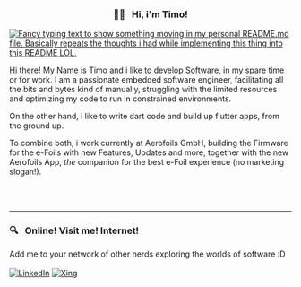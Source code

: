 <p align="center">
  <h3 align="center"> 👋🏼 &nbsp; Hi, i'm Timo! </h3>
</p>

<!-- Typing SVG by DenverCoder1 - https://github.com/DenverCoder1/readme-typing-svg -->
<!-- markdownlint-disable MD033 MD041 -->

<a href="https://git.io/typing-svg"><img src="https://readme-typing-svg.demolab.com?font=Fira+Code&duration=3000&pause=200&color=00F75C&center=true&vCenter=true&width=650&separator=%3C&lines=Embedded+!%3CFlutter+!%3CWelcome+to+my+Github+Profile!%3CI+am+an+embedded+Dev%3CUsing+ESP32+with+FreeRTOS%3CBut+also+some+STM32s+and+AVRs%3CWith+mbed%2C+Arduino+and+more...%3CThen+i+started+with+Flutter+%26+Dart%3CTo+have+some+variety+to+the+simple+embedded+stuff%3CBecause+i+like+to+hassle+with+Embedded%3CShoot+in+my+foot+with+C%3COr+blow+my+whole+leg+off+with+C%2B%2B%3CActually+i+like+it%2C+the+pain+of+nothing+works%3CNow+you+know+why+i+started+with+Flutter%3CNice+Dev+Experience+and+good+Framework%3CTo+combine+both+i+work+currently+at+Aerofoils%3CBuilding+their+App+and+Firmware%3CAnd+the+communication+part+between+both%3CLike+good+relationship%2C+bigger+difference%2C+bigger+attraction%3CYou+still+reading+this+huh%3F%3CWas+wondering+if+someone+would+stay+this+long+on+this+one+line...%3CBut+you+made+it+this+far!%3CMaybe+write+me+a+Message+with...%3C%22I+am+still+here+as+i+have+too+much+time+to+spend%22%3CYou+know+this+all+is+just+put+into+URL+as+GET+request%3F%3CIf+you+did+not+understand+the+previous+line...%3CYou+might+be+from+HR%2C+so+come+and+hire+me!%3CIf+you+understood+the+line%3CYou+might+take+my+job+sometime+as+you+are+a+nerd+like+me.%3CSo+maybe+we+see+at+work+some+time%3CBut+now+you+can+really+continue+reading+the+rest+of+this+README%3C.md%3CIt+is+actually+fancy+Github+flavoured+md%3CWith+HTML+build+in%3CFor+the+super+fancy+stuff%3CHuh%3F+You+still+here%3F%3CI+told+you+to+continue...%3C...%3C;;;%3CYou're+stubborn%2C+aren't+you%3F%3CI+told+you+about+the+HTML+and+Flavour+before+right%3F%3CHah+now+i+got+ya!%3CAs+you+stayed+so+long+here%3CI+was+able+to+get+all+your+banking+information%3CWhile+embedding+xss+into+this+md%3C...%3Cjust+kidding%3CWhy+are+you+still+reading%3F%3COkay+i+don't+know+what+to+write+anymore%3CSo+now+really+continue+reading+this+README%3C.md%3COr+just+leave+my+site%3CAnd+do+some+other+stuff%3CGoing+on+with+your+life%3CYour+hobbies%3CYour+job%3CJust+go%3CBut+remind+everything+from+my+README%3CI+will+ask+about+it+in+an+interview%3COtherwise+i+will+not+work+for+you%3C...%3C...%3C...%3C;;;%3C...%3CI+wonder%3Cif+the+guy%3Cbuilding+this+typing+thing%3Cmaybe+one+time%3Creplaces+this%3Cwith+some+strange+things%3Cdelivering+to+every+README%3CUsing+this+tool%3Cembarrassing+everybody%3Cusing+this+thing%3Chaha%3Cgood+i+am+not+that+guy" alt="Fancy typing text to show something moving in my personal README.md file. Basically repeats the thoughts i had while implementing this thing into this README LOL." /></a>

<!-- markdownlint-enable MD033 -->

Hi there! My Name is Timo and i like to develop Software, in my spare time or for work. I am a passionate embedded software engineer, facilitating all the bits and bytes kind of manually, struggling with the limited resources and optimizing my code to run in constrained environments.

On the other hand, i like to write dart code and build up flutter apps, from the ground up.

To combine both, i work currently at Aerofoils GmbH, building the Firmware for the e-Foils with new Features, Updates and more, together with the new Aerofoils App, _the_ companion for the best e-Foil experience (no marketing slogan!).


<br><br>

------------------------------------------
### 🔍 &nbsp; Online! Visit me! Internet!

Add me to your network of other nerds exploring the worlds of software :D <br><br>
<a href="https://www.linkedin.com/in/meyer-timo"><img alt="LinkedIn" src="https://img.shields.io/badge/LinkedIn-0A66C2.svg?logo=linkedin&logoColor=white"></a>
<a href="https://www.xing.com/profile/Timo_Meyer69"><img alt="Xing" src="https://img.shields.io/badge/Xing-006567.svg?logo=xing&logoColor=white"></a>
